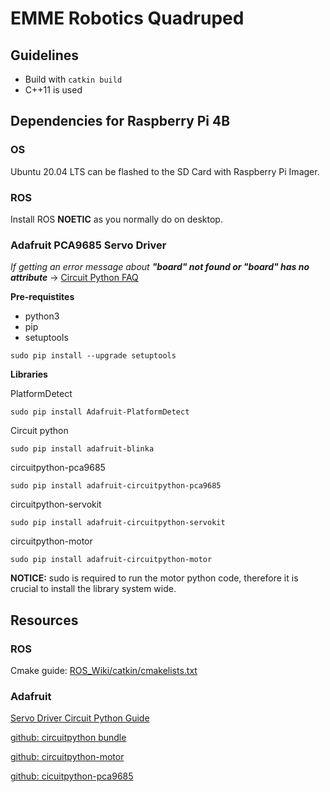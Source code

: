 # EMME Robotics Quadruped

## Guidelines
- Build with `catkin build`
- C++11 is used

## Dependencies for Raspberry Pi 4B

### OS
Ubuntu 20.04 LTS can be flashed to the SD Card with Raspberry Pi Imager.

### ROS
Install ROS **NOETIC** as you normally do on desktop.

### Adafruit PCA9685 Servo Driver
*If getting an error message about* ***"board" not found or "board" has no attribute*** -> [Circuit Python FAQ](https://learn.adafruit.com/circuitpython-on-raspberrypi-linux/faq-troubleshooting)

**Pre-requistites**
- python3
- pip
- setuptools
```
sudo pip install --upgrade setuptools
```

**Libraries**

PlatformDetect
```
sudo pip install Adafruit-PlatformDetect
```

Circuit python
```
sudo pip install adafruit-blinka
```

circuitpython-pca9685
```
sudo pip install adafruit-circuitpython-pca9685
```

circuitpython-servokit
```
sudo pip install adafruit-circuitpython-servokit
```

circuitpython-motor
```
sudo pip install adafruit-circuitpython-motor
```
**NOTICE:** sudo is required to run the motor python code, therefore it is crucial to install the library system wide.

## Resources

### ROS
Cmake guide: [ROS_Wiki/catkin/cmakelists.txt](http://wiki.ros.org/catkin/CMakeLists.txt#target_link_libraries)

### Adafruit
[Servo Driver Circuit Python Guide](https://learn.adafruit.com/16-channel-pwm-servo-driver/python-circuitpython)

[github: circuitpython bundle](https://github.com/adafruit/Adafruit_CircuitPython_Bundle)

[github: circuitpython-motor](https://github.com/adafruit/Adafruit_CircuitPython_Motor/tree/31c819f377cf71f61cfb84eae159f1f948980db7)

[github: cicuitpython-pca9685](https://github.com/adafruit/Adafruit_CircuitPython_PCA9685)
